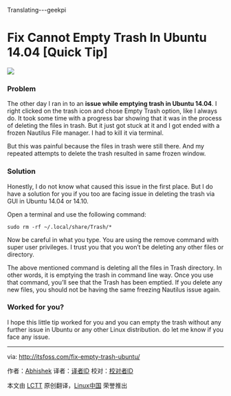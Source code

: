 Translating---geekpi

Fix Cannot Empty Trash In Ubuntu 14.04 [Quick Tip]
================================================================================
![](http://itsfoss.itsfoss.netdna-cdn.com/wp-content/uploads/2015/02/empty-the-trash.jpg)

### Problem ###

The other day I ran in to an **issue while emptying trash in Ubuntu 14.04**. I right clicked on the trash icon and chose Empty Trash option, like I always do. It took some time with a progress bar showing that it was in the process of deleting the files in trash. But it just got stuck at it and I got ended with a frozen Nautilus File manager. I had to kill it via terminal.

But this was painful because the files in trash were still there. And my repeated attempts to delete the trash resulted in same frozen window.

### Solution ###

Honestly, I do not know what caused this issue in the first place. But I do have a solution for you if you too are facing issue in deleting the trash via GUI in Ubuntu 14.04 or 14.10.

Open a terminal and use the following command:

    sudo rm -rf ~/.local/share/Trash/*

Now be careful in what you type. You are using the remove command with super user privileges. I trust you that you won’t be deleting any other files or directory.

The above mentioned command is deleting all the files in Trash directory. In other words, it is emptying the trash in command line way. Once you use that command, you’ll see that the Trash has been emptied. If you delete any new files, you should not be having the same freezing Nautilus issue again.

### Worked for you? ###

I hope this little tip worked for you and you can empty the trash without any further issue in Ubuntu or any other Linux distribution. do let me know if you face any issue.

--------------------------------------------------------------------------------

via: http://itsfoss.com/fix-empty-trash-ubuntu/

作者：[Abhishek][a]
译者：[译者ID](https://github.com/译者ID)
校对：[校对者ID](https://github.com/校对者ID)

本文由 [LCTT](https://github.com/LCTT/TranslateProject) 原创翻译，[Linux中国](http://linux.cn/) 荣誉推出

[a]:http://itsfoss.com/author/abhishek/
